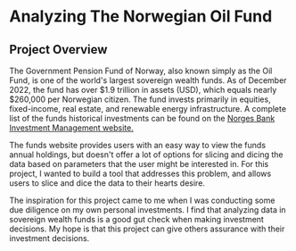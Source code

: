# Analyzing The Norwegian Oil Fund

## Project Overview

The Government Pension Fund of Norway, also known simply as the Oil Fund, is one of the world's largest sovereign wealth funds. As of December 2022, the fund has over $1.9 trillion in assets (USD), which equals nearly $260,000 per Norwegian citizen. The fund invests primarily in equities, fixed-income, real estate, and renewable energy infrastructure. A complete list of the funds historical investments can be found on the [Norges Bank Investment Management website.](https://www.nbim.no/en/the-fund/investments/#/)

The funds website provides users with an easy way to view the funds annual holdings, but doesn't offer a lot of options for slicing and dicing the data based on parameters that the user might be interested in. For this project, I wanted to build a tool that addresses this problem, and allows users to slice and dice the data to their hearts desire.

The inspiration for this project came to me when I was conducting some due diligence on my own personal investments. I find that analyzing data in sovereign wealth funds is a good gut check when making investment decisions. My hope is that this project can give others assurance with their investment decisions.